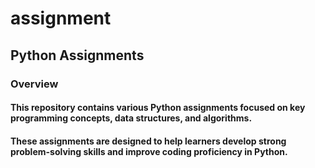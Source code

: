 # assignment
## Python Assignments
### Overview

#### This repository contains various Python assignments focused on key programming concepts, data structures, and algorithms. 
#### These assignments are designed to help learners develop strong problem-solving skills and improve coding proficiency in Python.

